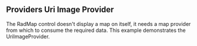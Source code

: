 ## Providers Uri Image Provider
The RadMap control doesn't display a map on itself, it needs a map provider from which to consume the required data. This example demonstrates the UriImageProvider.

[//]: <keywords:MinZoomLevel, MaxZoomLevel, NavigationVisibility, ZoomBarVisibility, CommandBarVisibility, GeoBounds>